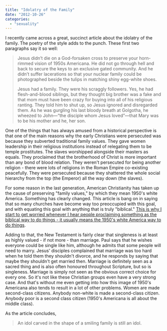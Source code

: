 ```yaml
---
title: "Idolatry of the Family"
date: "2012-10-26"
categories: 
  - "sexuality"
---
```


I recently came across a great, succinct article about the idolatry of the family. The poetry of the style adds to the punch. These first two paragraphs say it so well:

> Jesus didn’t die on a God-forsaken cross to preserve your horn-rimmed vision of 1950s Americana. He did not go through hell and back to secure the keys to an exclusive gated community. And he didn’t suffer lacerations so that your nuclear family could be photographed beside the tulips in matching shiny egg-white shoes.
> 
> Jesus had a family. They were his scraggly followers. Yes, he had flesh-and-blood siblings, but they thought big brother was a fake and that mom must have been crazy for buying into all of his religious ranting. They told him to shut up, so Jesus ignored and disregarded them. As he was gurgling his last bloody breath at Golgotha, he wheezed to John—“the disciple whom Jesus loved”—that Mary was to be his mother and he, her son.

<!--more-->

One of the things that has always amused from a historical perspective is that one of the main reasons why the early Christians were persecuted was because they subverted traditional family values. They gave women leadership in their religious institutions instead of relegating them to be temple prostitutes. The slaves worshipped alongside their masters as equals. They proclaimed that the brotherhood of Christ is more important than any bond of blood relation. They weren't persecuted for being another religion - there were lots of religions in the Roman Empire co-existing peacefully. They were persecuted because they shattered the whole social hierarchy from the top (the Emperor) all the way down (the slaves).

For some reason in the last generation, American Christianity has taken up the cause of preserving "family values," by which they mean 1950's white America. Something has clearly changed. This article is bang on in saying that so many churches have become way too preoccupied with this goal, and with equating this goal with anything that is truly "biblical." [This is why I start to get worried whenever I hear people proclaiming something as the biblical way to do things - it usually means the 1950's white America way to do things](http://anabaptistredux.com/hating-the-word-biblical/).

Adding to that, the New Testament is fairly clear that singleness is at least as highly valued - if not more - than marriage. Paul says that he wishes everyone could be single like him, although he admits that some people will need to marry. Jesus' disciples complained that marriage was too hard when he told them they shouldn't divorce, and he responds by saying that maybe they shouldn't get married then. Marriage is definitely seen as a sacred thing and is also often honoured throughout Scripture, but so is singleness. Marriage is simply not seen as the obvious correct choice for every one. So it's not like these Christian groups even have a very strong case. And that's without me even getting into how this image of 1950's Americana also tends to result in a lot of other problems. Women are made second-class citizens. Anybody non-white is made a second-class citizen. Anybody poor is a second class citizen (1950's Americana is all about the middle class).

As the article concludes,

> An idol carved in the shape of a smiling family is still an idol.
